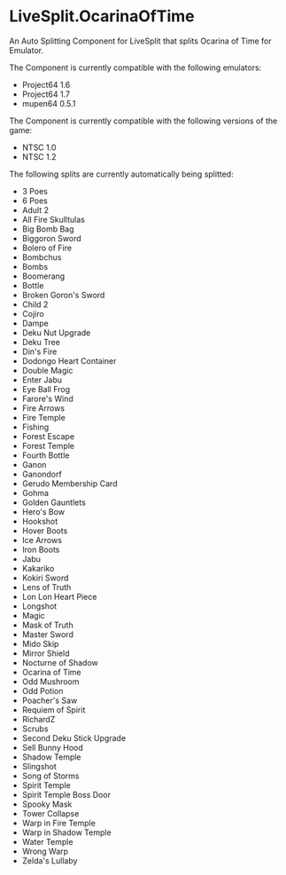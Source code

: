 LiveSplit.OcarinaOfTime
=======================

An Auto Splitting Component for LiveSplit that splits Ocarina of Time for Emulator.

The Component is currently compatible with the following emulators:
- Project64 1.6
- Project64 1.7
- mupen64 0.5.1

The Component is currently compatible with the following versions of the game:
- NTSC 1.0
- NTSC 1.2

The following splits are currently automatically being splitted:
- 3 Poes
- 6 Poes
- Adult 2
- All Fire Skulltulas
- Big Bomb Bag
- Biggoron Sword
- Bolero of Fire
- Bombchus
- Bombs
- Boomerang
- Bottle
- Broken Goron's Sword
- Child 2
- Cojiro
- Dampe
- Deku Nut Upgrade
- Deku Tree
- Din's Fire
- Dodongo Heart Container
- Double Magic
- Enter Jabu
- Eye Ball Frog
- Farore's Wind
- Fire Arrows
- Fire Temple
- Fishing
- Forest Escape
- Forest Temple
- Fourth Bottle
- Ganon
- Ganondorf
- Gerudo Membership Card
- Gohma
- Golden Gauntlets
- Hero's Bow
- Hookshot
- Hover Boots
- Ice Arrows
- Iron Boots
- Jabu
- Kakariko
- Kokiri Sword
- Lens of Truth
- Lon Lon Heart Piece
- Longshot
- Magic
- Mask of Truth
- Master Sword
- Mido Skip
- Mirror Shield
- Nocturne of Shadow
- Ocarina of Time
- Odd Mushroom
- Odd Potion
- Poacher's Saw
- Requiem of Spirit
- RichardZ
- Scrubs
- Second Deku Stick Upgrade
- Sell Bunny Hood
- Shadow Temple
- Slingshot
- Song of Storms
- Spirit Temple
- Spirit Temple Boss Door
- Spooky Mask
- Tower Collapse
- Warp in Fire Temple
- Warp in Shadow Temple
- Water Temple
- Wrong Warp
- Zelda's Lullaby
